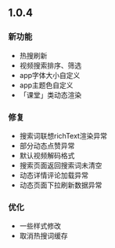 ## 1.0.4

### 新功能
+ 热搜刷新
+ 视频搜索排序、筛选
+ app字体大小自定义
+ app主题色自定义
+ 「课堂」类动态渲染

  
### 修复
+ 搜索词联想richText渲染异常
+ 部分动态点赞异常
+ 默认视频解码格式
+ 搜索页面返回搜索词未清空
+ 动态详情评论加载异常
+ 动态页面下拉刷新数据异常
  
### 优化
+ 一些样式修改
+ 取消热搜词缓存
